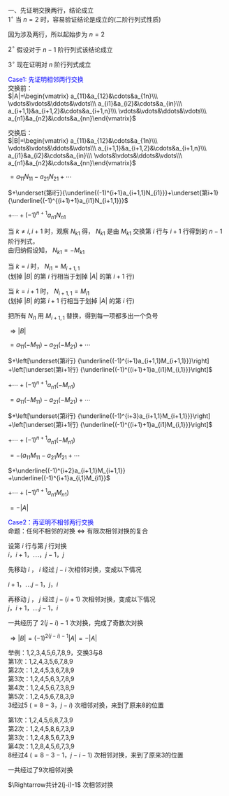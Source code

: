 一、先证明交换两行，结论成立  
 $1^\circ$  当 $n=2$ 时，容易验证结论是成立的(二阶行列式性质)  
  
因为涉及两行，所以起始步为 $n=2$  
  
 $2^\circ$  假设对于 $n-1$ 阶行列式该结论成立  
  
 $3^\circ$  现在证明对 $n$ 阶行列式成立  
  
<font color=blue>Case1: 先证明相邻两行交换</font>  
交换前：  
 $|A|=\begin{vmatrix}  
a_{11}&a_{12}&\cdots&a_{1n}\\\  
\vdots&\vdots&\ddots&\vdots\\\  
a_{i1}&a_{i2}&\cdots&a_{in}\\\  
a_{i+1,1}&a_{i+1,2}&\cdots&a_{i+1,n}\\\  
\vdots&\vdots&\ddots&\vdots\\\  
a_{n1}&a_{n2}&\cdots&a_{nn}\end{vmatrix}$  
  
交换后：  
 $|B|=\begin{vmatrix}  
a_{11}&a_{12}&\cdots&a_{1n}\\\  
\vdots&\vdots&\ddots&\vdots\\\  
a_{i+1,1}&a_{i+1,2}&\cdots&a_{i+1,n}\\\  
a_{i1}&a_{i2}&\cdots&a_{in}\\\  
\vdots&\vdots&\ddots&\vdots\\\  
a_{n1}&a_{n2}&\cdots&a_{nn}\end{vmatrix}$  
  
 $=a_{11}N_{11}-a_{21}N_{21}+\cdots$  
  
 $+\underset{第i行}{\underline{(-1)^{i+1}a_{i+1,1}N_{i1}}}+\underset{第i+1}{\underline{(-1)^{(i+1)+1}a_{i1}N_{i+1,1}}}$  
  
 $+\cdots+(-1)^{n+1}a_{n1}N_{n1}$  
  
当 $k\neq i,i+1$ 时，观察 $N_{k1}$ 得， $N_{k1}$ 是由 $M_{k1}$ 交换第 $i$ 行与 $i+1$ 行得到的 $n-1$ 阶行列式，  
由归纳假设知， $N_{k1}=-M_{k1}$  
  
当 $k=i$ 时， $N_{i1}=M_{i+1,1}$  
(划掉 $|B|$ 的第 $i$ 行相当于划掉 $|A|$ 的第 $i+1$ 行)  
  
当 $k=i+1$ 时， $N_{i+1,1}=M_{i1}$  
(划掉 $|B|$ 的第 $i+1$ 行相当于划掉 $|A|$ 的第 $i$ 行)  
  
把所有 $N_{i1}$ 用 $M_{i+1,1}$ 替换，得到每一项都多出一个负号  
  
 $\Rightarrow|B|$  
  
 $=a_{11}(-M_{11})-a_{21}(-M_{21})+\cdots$  
  
 $+\left[\underset{第i行}  
{\underline{(-1)^{i+1}a_{i+1,1}M_{i+1,1}}}\right]  
+\left[\underset{第i+1行}  
{\underline{(-1)^{(i+1)+1}a_{i1}M_{i,1}}}\right]$  
  
 $+\cdots+(-1)^{n+1}a_{n1}(-M_{n1})$  
  
 $=a_{11}(-M_{11})-a_{21}(-M_{21})+\cdots$  
  
 $+\left[\underset{第i行}  
{\underline{(-1)^{i+3}a_{i+1,1}M_{i+1,1}}}\right]  
+\left[\underset{第i+1行}  
{\underline{(-1)^{(i+1)+1}a_{i1}M_{i,1}}}\right]$  
  
 $+\cdots+(-1)^{n+1}a_{n1}(-M_{n1})$  
  
 $=-(a_{11}M_{11}-a_{21}M_{21}+\cdots$  
  
 $+\underline{(-1)^{i+2}a_{i+1,1}M_{i+1,1}}  
+\underline{(-1)^{i+1}a_{i,1}M_{i1}}$  
  
 $+\cdots+(-1)^{n+1}a_{n1}M_{n1})$  
  
 $=-|A|$  
  
<font color=blue>Case2：再证明不相邻两行交换</font>  
命题：任何不相邻的对换 $\Leftrightarrow$ 有限次相邻对换的复合  
  
设第 $i$ 行与第 $j$ 行对换  
 $i，i+1，\cdots，j-1，j$  
  
先移动 $i$ ， $i$ 经过 $j-i$ 次相邻对换，变成以下情况  
  
 $i+1，\cdots j-1，j，i$  
  
再移动 $j$ ， $j$ 经过 $j-(i+1)$ 次相邻对换，变成以下情况  
 $j，i+1，\cdots j-1，i$  
  
一共经历了 $2(j-i)-1$ 次对换，完成了奇数次对换  
  
 $\Rightarrow|B|=(-1)^{2(j-i)-1}|A|=-|A|$  
  
举例：1,2,3,4,5,6,7,8,9，交换3与8  
第1次：1,2,4,3,5,6,7,8,9  
第2次：1,2,4,5,3,6,7,8,9  
第3次：1,2,4,5,6,3,7,8,9  
第4次：1,2,4,5,6,7,3,8,9  
第5次：1,2,4,5,6,7,8,3,9  
3经过5 $(=8-3，j-i)$ 次相邻对换，来到了原来8的位置  
  
第1次：1,2,4,5,6,8,7,3,9  
第2次：1,2,4,5,8,6,7,3,9  
第3次：1,2,4,8,5,6,7,3,9  
第4次：1,2,8,4,5,6,7,3,9  
8经过4 $(=8-3-1，j-i-1)$ 次相邻对换，来到了原来3的位置  
  
一共经过了9次相邻对换  
  
 $\Rightarrow共计2(j-i)-1$ 次相邻对换  
